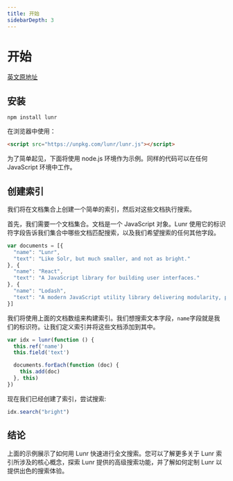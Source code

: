 ```yaml
---
title: 开始
sidebarDepth: 3
---
```


# 开始

[英文原地址](https://lunrjs.com/guides/getting_started.html)

## 安装

```shell
npm install lunr
```

在浏览器中使用：

```html
<script src="https://unpkg.com/lunr/lunr.js"></script>
```

为了简单起见，下面将使用 node.js 环境作为示例。同样的代码可以在任何 JavaScript 环境中工作。


## 创建索引

我们将在文档集合上创建一个简单的索引，然后对这些文档执行搜索。

首先，我们需要一个文档集合。文档是一个 JavaScript 对象。Lunr 使用它的标识符字段告诉我们集合中哪些文档匹配搜索，以及我们希望搜索的任何其他字段。

```js
var documents = [{
  "name": "Lunr",
  "text": "Like Solr, but much smaller, and not as bright."
}, {
  "name": "React",
  "text": "A JavaScript library for building user interfaces."
}, {
  "name": "Lodash",
  "text": "A modern JavaScript utility library delivering modularity, performance & extras."
}]
```
我们将使用上面的文档数组来构建索引。我们想搜索文本字段，`name`字段就是我们的标识符。让我们定义索引并将这些文档添加到其中。

```js
var idx = lunr(function () {
  this.ref('name')
  this.field('text')

  documents.forEach(function (doc) {
    this.add(doc)
  }, this)
})
```

现在我们已经创建了索引，尝试搜索:

```js
idx.search("bright")
```

## 结论

上面的示例展示了如何用 Lunr 快速进行全文搜索。您可以了解更多关于 Lunr 索引所涉及的核心概念，探索 Lunr 提供的高级搜索功能，并了解如何定制 Lunr 以提供出色的搜索体验。

